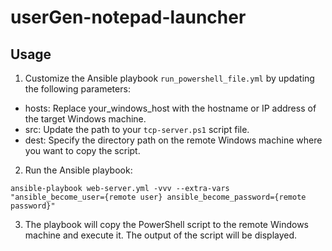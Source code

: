 # userGen-notepad-launcher

## Usage

1. Customize the Ansible playbook `run_powershell_file.yml` by updating the following parameters:

* hosts: Replace your_windows_host with the hostname or IP address of the target Windows machine.
* src: Update the path to your `tcp-server.ps1` script file.
* dest: Specify the directory path on the remote Windows machine where you want to copy the script.
  
2. Run the Ansible playbook:

```
ansible-playbook web-server.yml -vvv --extra-vars "ansible_become_user={remote user} ansible_become_password={remote password}"
```


3. The playbook will copy the PowerShell script to the remote Windows machine and execute it. The output of the script will be displayed.
